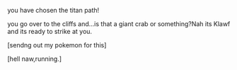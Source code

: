 you have chosen the titan path!


you go over to the cliffs and...is that a giant crab or something?Nah its Klawf and its ready to strike at you.

[sendng out my pokemon for this]

[hell naw,running.]